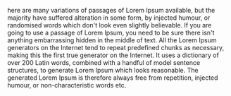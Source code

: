here are many variations of passages of Lorem Ipsum available, but the majority have 
suffered alteration in some form, by injected humour, or randomised words which don't 
look even slightly believable. If you are going to use a passage of Lorem Ipsum, you 
need to be sure there isn't anything embarrassing hidden in the middle of text. All 
the Lorem Ipsum generators on the Internet tend to repeat predefined chunks as necessary, 
making this the first true generator on the Internet. It uses a dictionary of over 200 
Latin words, combined with a handful of model sentence structures, to generate Lorem 
Ipsum which looks reasonable. The generated Lorem Ipsum is therefore always free 
from repetition, injected humour, or non-characteristic words etc.
    